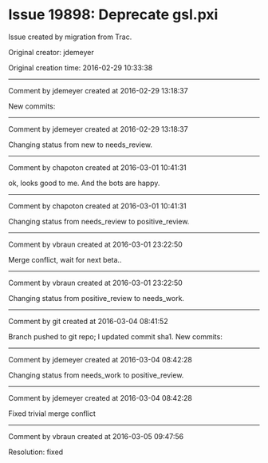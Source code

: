 # Issue 19898: Deprecate gsl.pxi

Issue created by migration from Trac.

Original creator: jdemeyer

Original creation time: 2016-02-29 10:33:38




---

Comment by jdemeyer created at 2016-02-29 13:18:37

New commits:


---

Comment by jdemeyer created at 2016-02-29 13:18:37

Changing status from new to needs_review.


---

Comment by chapoton created at 2016-03-01 10:41:31

ok, looks good to me. And the bots are happy.


---

Comment by chapoton created at 2016-03-01 10:41:31

Changing status from needs_review to positive_review.


---

Comment by vbraun created at 2016-03-01 23:22:50

Merge conflict, wait for next beta..


---

Comment by vbraun created at 2016-03-01 23:22:50

Changing status from positive_review to needs_work.


---

Comment by git created at 2016-03-04 08:41:52

Branch pushed to git repo; I updated commit sha1. New commits:


---

Comment by jdemeyer created at 2016-03-04 08:42:28

Changing status from needs_work to positive_review.


---

Comment by jdemeyer created at 2016-03-04 08:42:28

Fixed trivial merge conflict


---

Comment by vbraun created at 2016-03-05 09:47:56

Resolution: fixed
